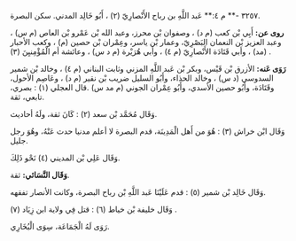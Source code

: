 ٣٢٥٧ -** م ٤:** عَبد اللَّهِ بن رباح الأَنْصارِيّ (٢) ، أَبُو خَالِد المدني. سكن البصرة.

**روى عن:** أَبِي بْن كعب (م د) ، وصفوان بْن محرز، وعبد الله بْن عَمْرو بْن العاص (م س) ، وعبد العزيز بْن النعمان البَصْرِيّ، وعمار بْن ياسر، وعِمْران بْن حصين (م) ، وكعب الأحبار (مد) ، وأبي قَتَادَة الأَنْصارِيّ (م ٤) ، وأبي هُرَيْرة (م د س) ، وعائشة أم الْمُؤْمِنيِنَ (٣) .

**رَوَى عَنه:** الأزرق بْن قَيْس، وبكر بْن عَبد اللَّهِ المزني وثابت البناني (م ٤) ، وخالد بْن شمير السدوسي (د س) ، وخالد الحذاء، وأَبُو السليل ضريب بْن نقير (م د) ، وعَاصِم الأحول، وقَتَادَة، وأَبُو حصين الأسدي، وأَبُو عِمْران الجوني (م مد س) .قال العجلي (١) : بصري، تابعي، ثقة.

وَقَال مُحَمَّد بْن سعد (٢) : كَانَ ثقة، ولَهُ أحاديث.

وَقَال ابْن خراش (٣) : هُوَ من أَهل الْمَدِينَة، قدم البصرة لا أعلم مدنيا حدث عَنْهُ، وهُوَ رجل جليل.

وَقَال عَلِي بْن المديني (٤) نَحْو ذَلِكَ.

**وَقَال النَّسَائي:** ثقة.

وَقَال خَالِد بْن شمير (٥) : قدم عَلَيْنَا عَبد اللَّهِ بْن رباح البصرة، وكانت الأنصار تفقهه.

وَقَال خليفة بْن خياط (٦) : قتل فِي ولاية ابن زِيَاد (٧) .

رَوَى لَهُ الْجَمَاعَة، سِوَى الْبُخَارِي.